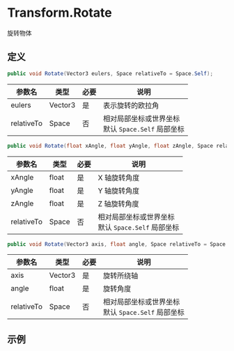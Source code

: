 # Transform.Rotate

旋转物体

## 定义

```csharp
public void Rotate(Vector3 eulers, Space relativeTo = Space.Self);
```

| 参数名     | 类型    | 必要 | 说明                                                   |
| ---------- | ------- | ---- | ------------------------------------------------------ |
| eulers     | Vector3 | 是   | 表示旋转的欧拉角                                       |
| relativeTo | Space   | 否   | 相对局部坐标或世界坐标<br />默认 `Space.Self` 局部坐标 |

```csharp
public void Rotate(float xAngle, float yAngle, float zAngle, Space relativeTo = Space.Self);
```

| 参数名     | 类型  | 必要 | 说明                                                   |
| ---------- | ----- | ---- | ------------------------------------------------------ |
| xAngle     | float | 是   | X 轴旋转角度                                           |
| yAngle     | float | 是   | Y 轴旋转角度                                           |
| zAngle     | float | 是   | Z 轴旋转角度                                           |
| relativeTo | Space | 否   | 相对局部坐标或世界坐标<br />默认 `Space.Self` 局部坐标 |

```csharp
public void Rotate(Vector3 axis, float angle, Space relativeTo = Space.Self);
```

| 参数名     | 类型    | 必要 | 说明                                                   |
| ---------- | ------- | ---- | ------------------------------------------------------ |
| axis       | Vector3 | 是   | 旋转所绕轴                                             |
| angle      | float   | 是   | 旋转角度                                               |
| relativeTo | Space   | 否   | 相对局部坐标或世界坐标<br />默认 `Space.Self` 局部坐标 |

## 示例

